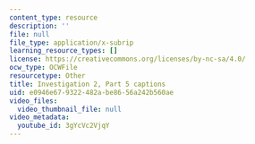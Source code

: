 ```yaml
---
content_type: resource
description: ''
file: null
file_type: application/x-subrip
learning_resource_types: []
license: https://creativecommons.org/licenses/by-nc-sa/4.0/
ocw_type: OCWFile
resourcetype: Other
title: Investigation 2, Part 5 captions
uid: e0946e67-9322-482a-be86-56a242b560ae
video_files:
  video_thumbnail_file: null
video_metadata:
  youtube_id: 3gYcVc2VjqY
---
```

